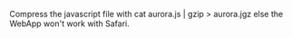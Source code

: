 Compress the javascript file with
 cat aurora.js | gzip > aurora.jgz
 else the WebApp won't work with Safari.